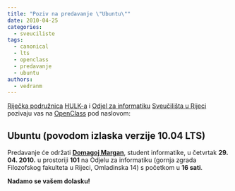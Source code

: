 ```yaml
---
title: "Poziv na predavanje \"Ubuntu\""
date: 2010-04-25
categories: 
  - sveuciliste
tags: 
  - canonical
  - lts
  - openclass
  - predavanje
  - ubuntu
authors: 
  - vedranm
---
```


[Riječka podružnica](../podruznica.md) [HULK-a](http://www.linux.hr/) i [Odjel za informatiku](https://www.inf.uniri.hr/) [Sveučilišta u Rijeci](https://uniri.hr/) pozivaju vas na [OpenClass](../aktivnosti.md#openclass) pod naslovom:

## Ubuntu (povodom izlaska verzije 10.04 LTS)

<!-- more -->

Predavanje će održati [**Domagoj Margan**](https://domargan.net/), student informatike, u četvrtak **29. 04. 2010.** u prostoriji **101** na Odjelu za informatiku (gornja zgrada Filozofskog fakulteta u Rijeci, Omladinska 14) s početkom u **16 sati**.

**Nadamo se vašem dolasku!**

